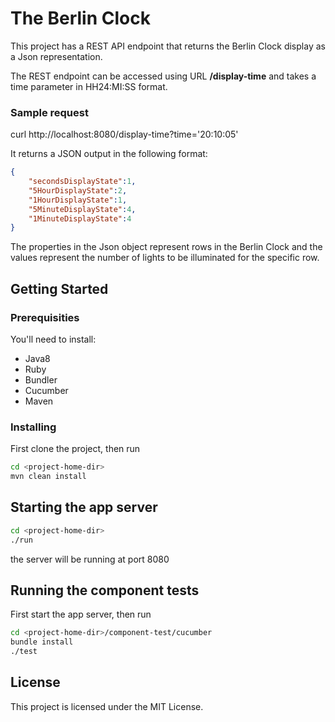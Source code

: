 # The Berlin Clock

This project has a REST API endpoint that returns the Berlin Clock display as a Json representation.

The REST endpoint can be accessed using URL **/display-time** and takes a time parameter in HH24:MI:SS format.

### Sample request
curl http://localhost:8080/display-time?time='20:10:05'

It returns a JSON output in the following format:
```json
{
    "secondsDisplayState":1,
    "5HourDisplayState":2,
    "1HourDisplayState":1,
    "5MinuteDisplayState":4,
    "1MinuteDisplayState":4
}
```
The properties in the Json object represent rows in the Berlin Clock and the values represent the number of lights to be illuminated for the specific row.

## Getting Started

### Prerequisities

You'll need to install:

 * Java8
 * Ruby
 * Bundler
 * Cucumber
 * Maven

### Installing

First clone the project, then run
```bash
cd <project-home-dir>
mvn clean install
```

## Starting the app server

```bash
cd <project-home-dir>
./run
```

the server will be running at port 8080

## Running the component tests

First start the app server, then run

```bash
cd <project-home-dir>/component-test/cucumber
bundle install
./test
```

## License

This project is licensed under the MIT License.
